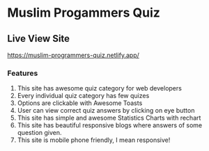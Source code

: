 # Muslim Progammers Quiz

## Live View Site
https://muslim-programmers-quiz.netlify.app/

### Features
1. This site has awesome quiz category for web developers
2. Every individual quiz category has few quizes 
3. Options are clickable with Awesome Toasts
4. User can view correct quiz answers by clicking on eye button
5. This site has simple and awesome Statistics Charts with rechart
7. This site has beautiful responsive blogs where answers of some question given.
8. This site is mobile phone friendly, I mean responsive!


